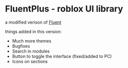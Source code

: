 # FluentPlus - roblox UI library
a modified verison of [Fluent](github.com/dawid-scripts/Fluent) 

things added in this version:
- Much more themes
- Bugfixes
- Search in modules
- Button to toggle the interface (fixed/added to PC)
- Icons on sections
